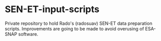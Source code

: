 # SEN-ET-input-scripts
Private repository to hold Rado's (radosuav) SEN-ET data preparation scripts. Improvements are going to be made to avoid overusing of ESA-SNAP software.

